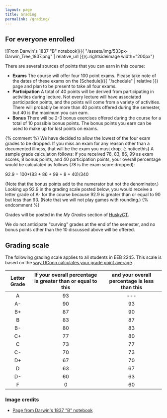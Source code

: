 ```yaml
---
layout: page
title: Grading
permalink: /grading/
---
```


## For everyone enrolled
![From Darwin's 1837 "B" notebook]({{ "/assets/img/533px-Darwin_Tree_1837.png" | relative_url }}){:.rightsideimage
 width="200px"}

There are several sources of points that you can earn in this course:
* **Exams** The course will offer four 100 point exams. Please take note of the dates of these exams on the [Schedule]({{ "/schedule" | relative }}) page and plan to be present to take all four exams. 
* **Participation** A total of 40 points will be derived from participating in activities during lecture. Not every lecture will have associated participation points, and the points will come from a variety of activities. There will probably be more than 40 points offered during the semester, but 40 is the maximum you can earn.
* **Bonus** There will be 2-3 bonus exercises offered during the course for a total of 10 possible bonus points. The bonus points you earn can be used to make up for lost points on exams. 

{% comment %}
We have decided to allow the lowest of the four exam grades to be dropped. If you miss an exam for any reason other than a documented illness, that will be the exam you must drop.
{:.noticethis} 
A sample grade calculation follows: if you received 78, 83, 86, 99 as exam scores, 8 bonus points, and 40 participation points, your overall percentage would be calculated as follows (78 is the exam score dropped): 

92.9 = 100*(83 + 86 + 99 + 8 + 40)/340

(Note that the bonus points add to the numerator but not the denominator.) Looking up 92.9 in the grading scale posted below, you would receive a letter grade of A- for the course because 92.9 is greater than or equal to 90 but less than 93. (Note that we will not play games with rounding.)
{% endcomment %} 

Grades will be posted in the _My Grades_ section of [HuskyCT](https://huskyct.uconn.edu/).

We do not anticipate "curving" grades at the end of the semester, and no bonus points other than the 10 discussed above will be offered.

## Grading scale

The following grading scale applies to all students in EEB 2245. This scale is based on the [way UConn calculates your grade point average](https://catalog.uconn.edu/academic-regulations/grade-information/).

| Letter Grade | If your overall percentage is greater than or equal to this | and your overall percentage is less than this |
| :----------: | :---------------------------------------------------------: | :-------------------------------------------: |
|      A       |                            93                               |                ---                            |
|      A-      |                            90                               |                 93                            |
|      B+      |                            87                               |                 90                            |
|      B       |                            83                               |                 87                            |
|      B-      |                            80                               |                 83                            |
|      C+      |                            77                               |                 80                            |
|      C       |                            73                               |                 77                            |
|      C-      |                            70                               |                 73                            |
|      D+      |                            67                               |                 70                            |
|      D       |                            63                               |                 67                            |
|      D-      |                            60                               |                 63                            |
|      F       |                             0                               |                 60                            |


### Image credits
- [Page from Darwin's 1837 "B" notebook](https://en.wikipedia.org/wiki/Charles_Darwin#/media/File:Darwin_Tree_1837.png)
